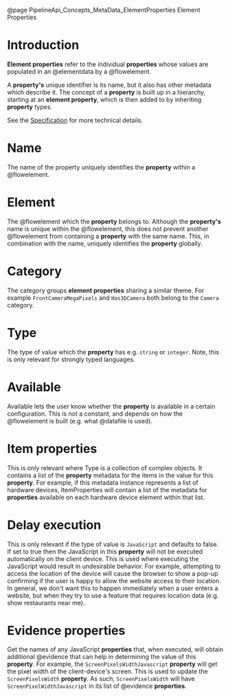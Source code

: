 @page PipelineApi_Concepts_MetaData_ElementProperties Element Properties

# Introduction

**Element properties** refer to the individual **properties** whose values are populated in
an @elementdata by a @flowelement.

A **property's** unique identifier is its name, but it also has other metadata which describe it. The
concept of a **property** is built up in a hierarchy, starting at an **element property**,
which is then added to by inheriting **property** types.

See the
[Specification](https://github.com/51Degrees/specifications/blob/main/pipeline-specification/features/properties.md#property-metadata)
for more technical details.

# Name

The name of the property uniquely identifies the **property** within a @flowelement. 

# Element

The @flowelement which the **property** belongs to.
Although the **property's** name is unique within the @flowelement, this does not prevent another
@flowelement from containing a **property** with the same name. This, in combination with the
name, uniquely identifies the **property** globally.

# Category

The category groups **element properties** sharing a similar
theme. For example ``FrontCameraMegaPixels`` and ``Has3DCamera``
both belong to the ``Camera`` category.

# Type

The type of value which the **property** has e.g. ``string`` or ``integer``. 
Note, this is only relevant for strongly typed languages.

# Available

Available lets the user know whether the **property** is available in a certain configuration. 
This is not a constant, and depends on how the @flowelement is built
(e.g. what @datafile is used).

# Item properties

This is only relevant where Type is a collection of complex objects. It contains a list of the 
**property** metadata for the items in the value for this **property**. For example, if this metadata 
instance represents a list of hardware devices, ItemProperties will contain a list of the metadata for **properties** available on each hardware device element within that list.

# Delay execution

This is only relevant if the type of value is ``JavaScript`` and defaults to false.
If set to true then the JavaScript in this **property** will not be executed automatically on the 
client device.
This is used where executing the JavaScript would result in undesirable behavior. 
For example, attempting to access the location of the device will cause the browser to show a 
pop-up confirming if the user is happy to allow the website access to their location.
In general, we don't want this to happen immediately when a user enters a website, but when 
they try to use a feature that requires location data (e.g. show restaurants near me).

# Evidence properties

Get the names of any JavaScript **properties** that, when executed, will obtain additional 
@evidence that can help in determining the value of this **property**.
For example, the ``ScreenPixelsWidthJavascript`` **property** will get the pixel width of the client-device's screen.
This is used to update the ``ScreenPixelsWidth`` **property**. As such, ``ScreenPixelsWidth`` will have 
``ScreenPixelWidthJavascript`` in its list of @evidence **properties**.
